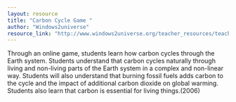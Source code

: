 ```yaml
---
layout: resource
title: "Carbon Cycle Game "
author: "Windows2universe"
resource_link: "http://www.windows2universe.org/teacher_resources/teach_carbongame.html"
---
```


Through an online game, students learn how carbon cycles through the Earth system. Students understand that carbon cycles naturally through living and non-living parts of the Earth system in a complex and non-linear way. Students will also understand that burning fossil fuels adds carbon to the cycle and the impact of additional carbon dioxide on global warming. Students also learn that carbon is essential for living things.(2006)
